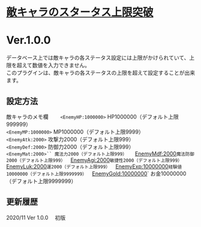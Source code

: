 # [敵キャラのスタータス上限突破](https://raw.githubusercontent.com/nuun888/MZ/master/NUUN_SkillCostShowEX.js)
# Ver.1.0.0

データベース上では敵キャラの各ステータス設定には上限がかけられていて、上限を超えて数値を入力できません。  
このプラグインは、敵キャラの各ステータスの上限を超えて設定することが出来ます。  

## 設定方法
敵キャラのメモ欄　　
`<EnemyHP:1000000>` HP1000000（デフォルト上限999999）  
`<EnemyMP:1000000>` MP1000000（デフォルト上限9999）  
`<EnemyAtk:2000>` 攻撃力2000（デフォルト上限999）  
`<EnemyDef:2000>` 防御力2000（デフォルト上限999）  
`<EnemyMat:2000>`` 魔法力2000（デフォルト上限999）  
`<EnemyMdf:2000>` 魔法防御2000（デフォルト上限999）  
`<EnemyAgi:2000>` 敏捷性2000（デフォルト上限999）  
`<EnemyLuk:2000>` 運2000（デフォルト上限999）  
`<EnemyExp:10000000>` 経験値10000000（デフォルト上限9999999）  
`<EnemyGold:10000000>` お金10000000（デフォルト上限9999999）  

## 更新履歴
2020/11 Ver 1.0.0　
初版
